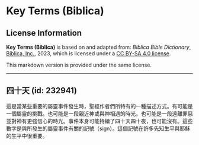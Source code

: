# Key Terms (Biblica)

## License Information

**Key Terms (Biblica)** is based on and adapted from: _Biblica Bible Dictionary_, [Biblica, Inc.](https://www.biblica.com/), 2023, which is licensed under a [CC BY-SA 4.0 license](https://creativecommons.org/licenses/by-sa/4.0/legalcode.en).

This markdown version is provided under the same license.



--------------------------------

## 四十天 (id: 232941)

這是當某些重要的屬靈事件發生時，聖經作者們所特有的一種描述方式。有可能是一個屬靈的挑戰。也可能是一段親近神或與神相遇的時光。也可能是一段遠離罪惡並對神有更強信心的時光。事件本身可能持續了四十天四十夜，也可能沒有。這些數字是與所發生的屬靈事件有關的記號（sign）。這個記號在許多先知生平與耶穌的生平中很重要。


